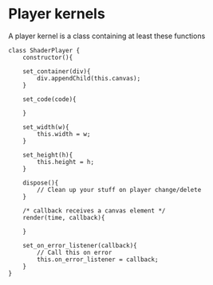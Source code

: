# Player kernels

A player kernel is a class containing at least these functions

	class ShaderPlayer {
		constructor(){
	
		set_container(div){
			div.appendChild(this.canvas);
		}
		
		set_code(code){
			
		}
		
		set_width(w){
			this.width = w;
		}
		
		set_height(h){
			this.height = h;
		}

		dispose(){
			// Clean up your stuff on player change/delete
		}
		
		/* callback receives a canvas element */
		render(time, callback){
			
		}

		set_on_error_listener(callback){
			// Call this on error
			this.on_error_listener = callback;
		}
	}